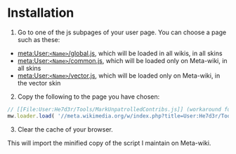 Installation
===========================

1. Go to one of the js subpages of your user page. You can choose a page such as these:
  * [meta:User:`<Name>`/global.js](https://meta.wikimedia.org/wiki/Special:MyPage/global.js), which will be loaded in all wikis, in all skins
  * [meta:User:`<Name>`/common.js](https://meta.wikimedia.org/wiki/Special:MyPage/common.js), which will be loaded only on Meta-wiki, in all skins
  * [meta:User:`<Name>`/vector.js](https://meta.wikimedia.org/wiki/Special:MyPage/vector.js), which will be loaded only on Meta-wiki, in the vector skin
2. Copy the following to the page you have chosen:

  ```javascript
  // [[File:User:He7d3r/Tools/MarkUnpatrolledContribs.js]] (workaround for [[bugzilla:33355]])
  mw.loader.load( '//meta.wikimedia.org/w/index.php?title=User:He7d3r/Tools/MarkUnpatrolledContribs.js&action=raw&ctype=text/javascript' );
  ```

3. Clear the cache of your browser.

This will import the minified copy of the script I maintain on Meta-wiki.